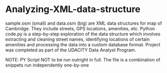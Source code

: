 # Analyzing-XML-data-structure
sample.osm (small) and data.osm (big) are XML data structures for map of Cambridge. 
They include streets, GPS locations, amenities, etc. Python code.py is a step-by-step exploration 
of the data structure which involves extracting and cleaning street names, identifying locations of certain 
amenities and processing the data into a custom database format. Project was completed as part of the UDACITY Data Analyst Program.

NOTE: PY Script NOT to be run outright in full. The file is a combination of snippets run independently one-by-one
